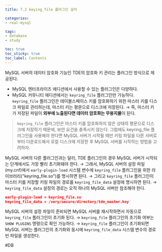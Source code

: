 ```yaml
---
title: 7.2 keying_file 플러그인 설치

categories:
- real-mysql

tags:
- database
- study

toc: true
toc_sticky: true
toc_label: Contents
---
```


MySQL 서버의 데이터 암호화 기능인 TDE의 암호화 키 관리는 플러그인 방식으로 제공된다.
- MySQL 엔터프라이즈 에디션에서 사용할 수 있는 플러그인은 다양하다.
- MySQL 커뮤니티 에디션에서는 `keyring_file` 플러그인만 가능하다.
  `keyring_file` 플러그인은 테이블스페이스 키를 암호화하기 위한 마스터 키를 디스크 파일로 관리하는데, 마스터 키는 평문으로 디스크에 저장된다.
  → 즉, 마스터 키가 저장된 파일이 **외부에 노출된다면 데이터 암호화는 무용지물**이 된다.
> `keyring_file` 플러그인은 마스터 키를 암호화하지 않은 상태의 평문으로 디스크에 저장하기 때문에, 보안 요건을 충족시키 않는다.
> 그럼에도 keyring_file 플러그인을 사용해야 한다면 MySQL 서버가 시작될 때만 키링 파일을 다른 서버로 부터 다운로드해서 로컬 디스크에 저장한 후 MySQL 서버를 시작하는 방법을 고려하자.

MySQL 서버의 다른 플러그인과는 달리, TDE 플러그인의 경우 MySQL 서버가 시작되는 단계에서도 가장 빨리 초기화돼야 한다.
→ 그래서, MySQL 서버의 설정 파일(my.cnf)에서 `early-plugin-load` 시스템 변수에 `keyring_file` 플러그인을 위한 라이브러리("keyring_file.so")를 명시하면 된다.
→ 그리고 `keyring_file` 플러그인이 마스터 키를 저장할 키링 파일의 경로를 `keyring_file_data` 설정에 명시하면 된다.
→ `keyring_file_data` 설정의 경로는 오직 하나의 MySQL 서버만 참조해야 한다.
```json
early-plugin-load = keyring_file.so
keyring_file_data = /very/secure/directory/tde_master.key
```

MySQL 서버의 설정 파일이 준비되면 MySQL 서버를 재시작하면서 자동으로 `keyring_file` 플러그인이 초기화 된다.
→ `keyring_file` 플러그인의 초기화 여부는 `SHOW PLUGINS` 명령으로 확인 가능하다.
→ `keyring_file` 플러그인이 초기화되면 MySQL 서버는 플러그인의 초기화와 동시에 `keyring_file_data` 시스템 변수의 경로 빈 파일을 생성한다.

#DB 